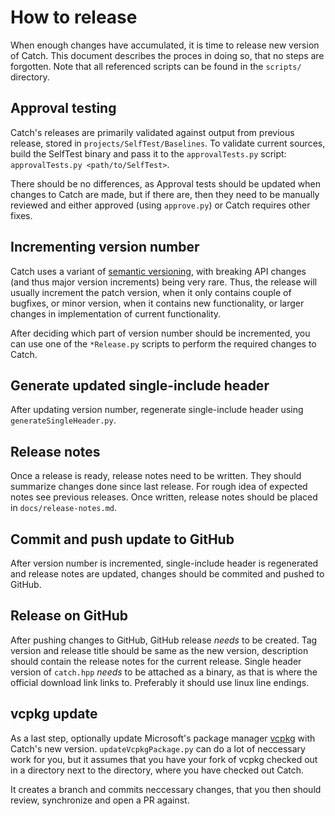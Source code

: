 # How to release

When enough changes have accumulated, it is time to release new version of Catch. This document describes the proces in doing so, that no steps are forgotten. Note that all referenced scripts can be found in the `scripts/` directory.


## Approval testing

Catch's releases are primarily validated against output from previous release, stored in `projects/SelfTest/Baselines`. To validate current sources, build the SelfTest binary and pass it to the `approvalTests.py` script: `approvalTests.py <path/to/SelfTest>`.

There should be no differences, as Approval tests should be updated when changes to Catch are made, but if there are, then they need to be manually reviewed and either approved (using `approve.py`) or Catch requires other fixes.


## Incrementing version number

Catch uses a variant of [semantic versioning](http://semver.org/), with breaking API changes (and thus major version increments) being very rare. Thus, the release will usually increment the patch version, when it only contains couple of bugfixes, or minor version, when it contains new functionality, or larger changes in implementation of current functionality.

After deciding which part of version number should be incremented, you can use one of the `*Release.py` scripts to perform the required changes to Catch.


## Generate updated single-include header

After updating version number, regenerate single-include header using `generateSingleHeader.py`.


## Release notes

Once a release is ready, release notes need to be written. They should summarize changes done since last release. For rough idea of expected notes see previous releases. Once written, release notes should be placed in `docs/release-notes.md`.


## Commit and push update to GitHub

After version number is incremented, single-include header is regenerated and release notes are updated, changes should be commited and pushed to GitHub.


## Release on GitHub

After pushing changes to GitHub, GitHub release *needs* to be created. Tag version and release title should be same as the new version, description should contain the release notes for the current release. Single header version of `catch.hpp` *needs* to be attached as a binary, as that is where the official download link links to. Preferably it should use linux line endings.


## vcpkg update

As a last step, optionally update Microsoft's package manager [vcpkg](https://github.com/Microsoft/vcpkg) with Catch's new version. `updateVcpkgPackage.py` can do a lot of neccessary work for you, but it assumes that you have your fork of vcpkg checked out in a directory next to the directory, where you have checked out Catch.

It creates a branch and commits neccessary changes, that you then should review, synchronize and open a PR against.

